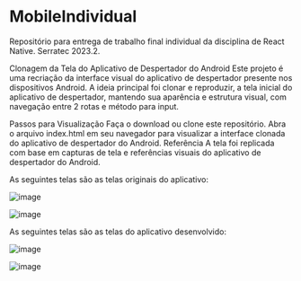 # MobileIndividual
Repositório para entrega de trabalho final individual da disciplina de React Native. Serratec 2023.2.

Clonagem da Tela do Aplicativo de Despertador do Android
Este projeto é uma recriação da interface visual do aplicativo de despertador presente nos dispositivos Android. A ideia principal foi clonar e reproduzir, a tela inicial do aplicativo de despertador, mantendo sua aparência e estrutura visual, com navegação entre 2 rotas e método para input.

Passos para Visualização
Faça o download ou clone este repositório.
Abra o arquivo index.html em seu navegador para visualizar a interface clonada do aplicativo de despertador do Android.
Referência
A tela foi replicada com base em capturas de tela e referências visuais do aplicativo de despertador do Android.

As seguintes telas são as telas originais do aplicativo:

![image](https://github.com/rblfa/IndividualMobile/assets/142107475/3b0345dd-203d-4ea9-af60-504dfa1a0caf)

![image](https://github.com/rblfa/IndividualMobile/assets/142107475/495fd575-8d0f-485e-ad48-ba2df09b3ff2)

As seguintes telas são as telas do aplicativo desenvolvido:

![image](https://github.com/rblfa/IndividualMobile/assets/142107475/1b2b59f3-3873-4694-b855-0ec48e58c9cd)

![image](https://github.com/rblfa/IndividualMobile/assets/142107475/67f73aa8-67f1-4d41-93fc-af03f2f58862)
